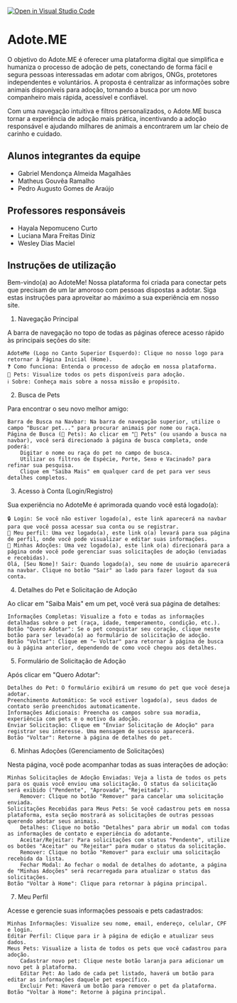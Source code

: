 [![Open in Visual Studio Code](https://classroom.github.com/assets/open-in-vscode-2e0aaae1b6195c2367325f4f02e2d04e9abb55f0b24a779b69b11b9e10269abc.svg)](https://classroom.github.com/online_ide?assignment_repo_id=18978661&assignment_repo_type=AssignmentRepo)
# Adote.ME

O objetivo do Adote.ME é oferecer uma plataforma digital que simplifica e humaniza o processo de adoção de pets, conectando de forma fácil e segura pessoas interessadas em adotar com abrigos, ONGs, protetores independentes e voluntários. A proposta é centralizar as informações sobre animais disponíveis para adoção, tornando a busca por um novo companheiro mais rápida, acessível e confiável.

Com uma navegação intuitiva e filtros personalizados, o Adote.ME busca tornar a experiência de adoção mais prática, incentivando a adoção responsável e ajudando milhares de animais a encontrarem um lar cheio de carinho e cuidado.

## Alunos integrantes da equipe

* Gabriel Mendonça Almeida Magalhães
* Matheus Gouvêa Ramalho
* Pedro Augusto Gomes de Araújo


## Professores responsáveis

* Hayala Nepomuceno Curto
* Luciana Mara Freitas Diniz
* Wesley Dias Maciel

## Instruções de utilização 

Bem-vindo(a) ao AdoteMe! Nossa plataforma foi criada para conectar pets que precisam de um lar amoroso com pessoas dispostas a adotar. Siga estas instruções para aproveitar ao máximo a sua experiência em nosso site.

1. Navegação Principal

A barra de navegação no topo de todas as páginas oferece acesso rápido às principais seções do site:

    AdoteMe (Logo no Canto Superior Esquerdo): Clique no nosso logo para retornar à Página Inicial (Home).
    ❓ Como funciona: Entenda o processo de adoção em nossa plataforma.
    🐾 Pets: Visualize todos os pets disponíveis para adoção.
    ℹ️ Sobre: Conheça mais sobre a nossa missão e propósito.

2. Busca de Pets

Para encontrar o seu novo melhor amigo:

    Barra de Busca na Navbar: Na barra de navegação superior, utilize o campo "Buscar pet..." para procurar animais por nome ou raça.
    Página de Busca (🐾 Pets): Ao clicar em "🐾 Pets" (ou usando a busca na navbar), você será direcionado à página de busca completa, onde poderá:
        Digitar o nome ou raça do pet no campo de busca.
        Utilizar os filtros de Espécie, Porte, Sexo e Vacinado? para refinar sua pesquisa.
        Clique em "Saiba Mais" em qualquer card de pet para ver seus detalhes completos.

3. Acesso à Conta (Login/Registro)

Sua experiência no AdoteMe é aprimorada quando você está logado(a):

    🔒 Login: Se você não estiver logado(a), este link aparecerá na navbar para que você possa acessar sua conta ou se registrar.
    👤 Meu perfil: Uma vez logado(a), este link o(a) levará para sua página de perfil, onde você pode visualizar e editar suas informações.
    🧡 Minhas Adoções: Uma vez logado(a), este link o(a) direcionará para a página onde você pode gerenciar suas solicitações de adoção (enviadas e recebidas).
    Olá, [Seu Nome]! Sair: Quando logado(a), seu nome de usuário aparecerá na navbar. Clique no botão "Sair" ao lado para fazer logout da sua conta.

4. Detalhes do Pet e Solicitação de Adoção

Ao clicar em "Saiba Mais" em um pet, você verá sua página de detalhes:

    Informações Completas: Visualize a foto e todas as informações detalhadas sobre o pet (raça, idade, temperamento, condição, etc.).
    Botão "Quero Adotar": Se o pet conquistar seu coração, clique neste botão para ser levado(a) ao formulário de solicitação de adoção.
    Botão "Voltar": Clique em "← Voltar" para retornar à página de busca ou à página anterior, dependendo de como você chegou aos detalhes.

5. Formulário de Solicitação de Adoção

Após clicar em "Quero Adotar":

    Detalhes do Pet: O formulário exibirá um resumo do pet que você deseja adotar.
    Preenchimento Automático: Se você estiver logado(a), seus dados de contato serão preenchidos automaticamente.
    Informações Adicionais: Preencha os campos sobre sua moradia, experiência com pets e o motivo da adoção.
    Enviar Solicitação: Clique em "Enviar Solicitação de Adoção" para registrar seu interesse. Uma mensagem de sucesso aparecerá.
    Botão "Voltar": Retorne à página de detalhes do pet.

6. Minhas Adoções (Gerenciamento de Solicitações)

Nesta página, você pode acompanhar todas as suas interações de adoção:

    Minhas Solicitações de Adoção Enviadas: Veja a lista de todos os pets para os quais você enviou uma solicitação. O status da solicitação será exibido ("Pendente", "Aprovada", "Rejeitada").
        Remover: Clique no botão "Remover" para cancelar uma solicitação enviada.
    Solicitações Recebidas para Meus Pets: Se você cadastrou pets em nossa plataforma, esta seção mostrará as solicitações de outras pessoas querendo adotar seus animais.
        Detalhes: Clique no botão "Detalhes" para abrir um modal com todas as informações de contato e experiência do adotante.
        Aceitar/Rejeitar: Para solicitações com status "Pendente", utilize os botões "Aceitar" ou "Rejeitar" para mudar o status da solicitação.
        Remover: Clique no botão "Remover" para excluir uma solicitação recebida da lista.
        Fechar Modal: Ao fechar o modal de detalhes do adotante, a página de "Minhas Adoções" será recarregada para atualizar o status das solicitações.
    Botão "Voltar à Home": Clique para retornar à página principal.

7. Meu Perfil

Acesse e gerencie suas informações pessoais e pets cadastrados:

    Minhas Informações: Visualize seu nome, email, endereço, celular, CPF e login.
    Editar Perfil: Clique para ir à página de edição e atualizar seus dados.
    Meus Pets: Visualize a lista de todos os pets que você cadastrou para adoção.
        Cadastrar novo pet: Clique neste botão laranja para adicionar um novo pet à plataforma.
        Editar Pet: Ao lado de cada pet listado, haverá um botão para editar as informações daquele pet específico.
        Excluir Pet: Haverá um botão para remover o pet da plataforma.
    Botão "Voltar à Home": Retorne à página principal.